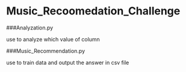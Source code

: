 # Music_Recoomedation_Challenge

###Analyzation.py 

use to analyze which value of column 

###Music_Recommendation.py

use to train data and output the answer in csv file